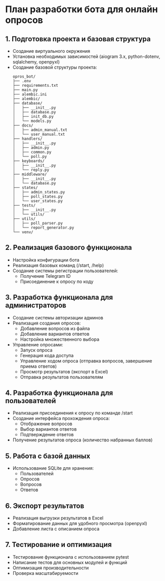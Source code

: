 # План разработки бота для онлайн опросов


## 1. Подготовка проекта и базовая структура
- Создание виртуального окружения
- Установка необходимых зависимостей (aiogram 3.x, python-dotenv, sqlalchemy, openpyxl)
- Создание базовой структуры проекта:
  ```
  opros_bot/
  ├── .env
  ├── requirements.txt
  ├── main.py
  ├── alembic.ini
  ├── alembic/
  ├── database/
  │   ├── __init__.py
  │   ├── database.py
  │   ├── init_db.py
  │   └── models.py
  ├── docs/
  │   ├── admin_manual.txt
  │   └── user_manual.txt
  ├── handlers/
  │   ├── __init__.py
  │   ├── admin.py
  │   ├── common.py
  │   └── poll.py
  ├── keyboards/
  │   ├── __init__.py
  │   └── reply.py
  ├── middleware/
  │   ├── __init__.py
  │   └── database.py
  ├── states/
  │   ├── admin_states.py
  │   ├── poll_states.py
  │   └── user_states.py
  ├── tests/
  │   ├── __init__.py
  │   └── utils/
  ├── utils/
  │   ├── poll_parser.py
  │   └── report_generator.py
  └── venv/
  ```

## 2. Реализация базового функционала
- Настройка конфигурации бота
- Реализация базовых команд (/start, /help)
- Создание системы регистрации пользователей:
  - Получение Telegram ID
  - Присоединение к опросу по коду

## 3. Разработка функционала для администраторов
- Создание системы авторизации админов
- Реализация создания опросов:
  - Добавление вопросов из файла
  - Добавление вариантов ответов
  - Настройка множественного выбора
- Управление опросами:
  - Запуск опроса
  - Генерация кода доступа
  - Управление ходом опроса (отправка вопросов, завершение приема ответов)
  - Просмотр результатов (экспорт в Excel)
  - Отправка результатов пользователям

## 4. Разработка функционала для пользователей
- Реализация присоединения к опросу по команде /start
- Создание интерфейса прохождения опроса:
  - Отображение вопросов
  - Выбор вариантов ответов
  - Подтверждение ответов
- Получение результатов опроса (количество набранных баллов)

## 5. Работа с базой данных
- Использование SQLite для хранения:
  - Пользователей
  - Опросов
  - Вопросов
  - Ответов

## 6. Экспорт результатов
- Реализация выгрузки результатов в Excel
- Форматирование данных для удобного просмотра (openpyxl)
- Добавление листа с описанием опроса

## 7. Тестирование и оптимизация
- Тестирование функционала с использованием pytest
- Написание тестов для основных модулей и функций
- Оптимизация производительности
- Проверка масштабируемости
